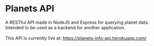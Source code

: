 # Planets API
A RESTful API made in NodeJS and Express for querying planet data.<br/>
Intended to be used as a backend for another application.</br>
</br>
This API is currently live at: https://planets-info-api.herokuapp.com/

